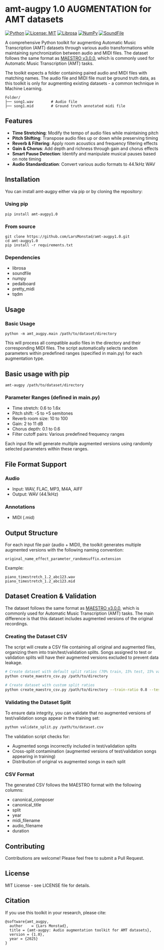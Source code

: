 # amt-augpy 1.0 AUGMENTATION for AMT datasets

[![Python](https://img.shields.io/badge/python-3.8%2B-blue.svg)](https://www.python.org)
[![License: MIT](https://img.shields.io/badge/License-MIT-yellow.svg)](https://opensource.org/licenses/MIT)
[![Librosa](https://img.shields.io/badge/librosa-0.10.1-green.svg)](https://librosa.org/)
[![NumPy](https://img.shields.io/badge/numpy-1.24.0-blue.svg)](https://numpy.org)
[![SoundFile](https://img.shields.io/badge/soundfile-0.12.1-red.svg)](https://python-soundfile.readthedocs.io/)

A comprehensive Python toolkit for augmenting Automatic Music Transcription (AMT) datasets through various audio transformations while maintaining synchronization between audio and MIDI files. The dataset follows the same format as [MAESTRO v3.0.0](https://magenta.tensorflow.org/datasets/maestro), which is commonly used for Automatic Music Transcription (AMT) tasks. 

The toolkit expects a folder containing paired audio and MIDI files with matching names. The audio file and MIDI file must be ground truth data, as this toolkit is only for augmenting existing datasets - a common technique in Machine Learning.

```
Folder/
├── song1.wav        # Audio file
├── song1.mid        # Ground truth annotated midi file
```

## Features

- **Time Stretching**: Modify the tempo of audio files while maintaining pitch
- **Pitch Shifting**: Transpose audio files up or down while preserving timing
- **Reverb & Filtering**: Apply room acoustics and frequency filtering effects
- **Gain & Chorus**: Add depth and richness through gain and chorus effects
- **Smart Pause Detection**: Identify and manipulate musical pauses based on note timing
- **Audio Standardization**: Convert various audio formats to 44.1kHz WAV

## Installation

You can install amt-augpy either via pip or by cloning the repository:

### Using pip

    pip install amt-augpy1.0

### From source

    git clone https://github.com/LarsMonstad/amt-augpy1.0.git
    cd amt-augpy1.0
    pip install -r requirements.txt

### Dependencies
- librosa
- soundfile
- numpy
- pedalboard
- pretty_midi
- tqdm

## Usage

### Basic Usage

    python -m amt_augpy.main /path/to/dataset/directory

This will process all compatible audio files in the directory and their corresponding MIDI files. The script automatically selects random parameters within predefined ranges (specified in main.py) for each augmentation type.

## Basic usage with pip 

	amt-augpy /path/to/dataset/directory

### Parameter Ranges (defined in main.py)

- Time stretch: 0.6 to 1.6x
- Pitch shift: -5 to +5 semitones
- Reverb room size: 10 to 100
- Gain: 2 to 11 dB
- Chorus depth: 0.1 to 0.6
- Filter cutoff pairs: Various predefined frequency ranges

Each input file will generate multiple augmented versions using randomly selected parameters within these ranges.

## File Format Support

### Audio
- Input: WAV, FLAC, MP3, M4A, AIFF 
- Output: WAV (44.1kHz)

### Annotations
- MIDI (.mid)

## Output Structure

For each input file pair (audio + MIDI), the toolkit generates multiple augmented versions with the following naming convention:

    original_name_effect_parameter_randomsuffix.extension

Example:

    piano_timestretch_1.2_abc123.wav
    piano_timestretch_1.2_abc123.mid

## Dataset Creation & Validation

The dataset follows the same format as [MAESTRO v3.0.0](https://magenta.tensorflow.org/datasets/maestro), which is commonly used for Automatic Music Transcription (AMT) tasks. The main difference is that this dataset includes augmented versions of the original recordings.

### Creating the Dataset CSV

The script will create a CSV file containing all original and augmented files, organizing them into train/test/validation splits. Songs assigned to test or validation splits will have their augmented versions excluded to prevent data leakage.

```bash
# Create dataset with default split ratios (70% train, 15% test, 15% validation)
python create_maestro_csv.py /path/to/directory

# Create dataset with custom split ratios
python create_maestro_csv.py /path/to/directory --train-ratio 0.8 --test-ratio 0.1 --validation-ratio 0.1
```

### Validating the Dataset Split

To ensure data integrity, you can validate that no augmented versions of test/validation songs appear in the training set:

```bash
python validate_split.py /path/to/dataset.csv
```

The validation script checks for:
- Augmented songs incorrectly included in test/validation splits
- Cross-split contamination (augmented versions of test/validation songs appearing in training)
- Distribution of original vs augmented songs in each split

### CSV Format

The generated CSV follows the MAESTRO format with the following columns:
- canonical_composer
- canonical_title 
- split
- year
- midi_filename
- audio_filename
- duration

## Contributing

Contributions are welcome! Please feel free to submit a Pull Request.

## License

MIT License - see LICENSE file for details.

## Citation

If you use this toolkit in your research, please cite:

    @software{amt_augpy,
      author    = {Lars Monstad},
      title = {amt-augpy: Audio augmentation toolkit for AMT datasets},
      version = {1.0},
      year = {2025}
    }
